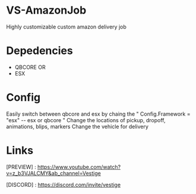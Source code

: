 # VS-AmazonJob
Highly customizable custom amazon delivery job

# Depedencies
- QBCORE
OR
- ESX 

# Config
Easily switch between qbcore and esx by chaing the " Config.Framework = "esx" -- esx or qbcore "
Change the locations of pickup, dropoff, animations, blips, markers
Change the vehicle for delivery

# Links
[PREVIEW] : https://www.youtube.com/watch?v=z_b3VJALCMY&ab_channel=Vestige

[DISCORD] : https://discord.com/invite/vestige
